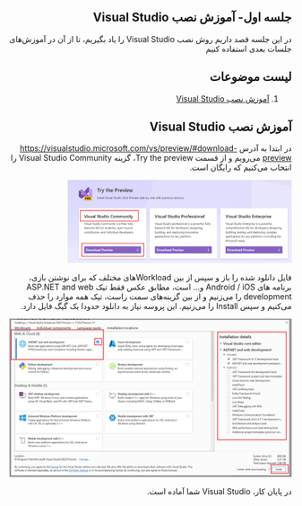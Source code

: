 <div dir="rtl">

  ## جلسه اول- آموزش نصب Visual Studio
  
  در این جلسه قصد داریم روش نصب Visual Studio را یاد بگیریم، تا از آن در آموزش‌های جلسات بعدی استفاده کنیم

## لیست موضوعات	
1. [آموزش نصب Visual Studio](#InstallVisualStudio)	
	
	
## آموزش نصب Visual Studio <a name="InstallVisualStudio"></a>  
	
  در ابتدا به آدرس https://visualstudio.microsoft.com/vs/preview/#download-preview می‌رویم و از قسمت Try the preview، گزینه Visual Studio Community را انتخاب می‌کنیم که رایگان است.

<img width="400px" src="images/img-1.png" />
 
   فایل دانلود شده را باز و سپس از بین Workloadهای مختلف که برای نوشتن بازی، برنامه های Android / iOS و... است، مطابق عکس فقط تیک ASP.NET and web development را می‌زنیم و از بین گزینه‌های سمت راست، تیک همه موارد را حذف می‌کنیم و سپس Install را می‌زنیم. این پروسه نیاز به دانلود حدودا یک گیگ فایل دارد.

<img width="900px" src="images/img-2.png" />

در پایان کار، Visual Studio شما آماده است.

</div>
